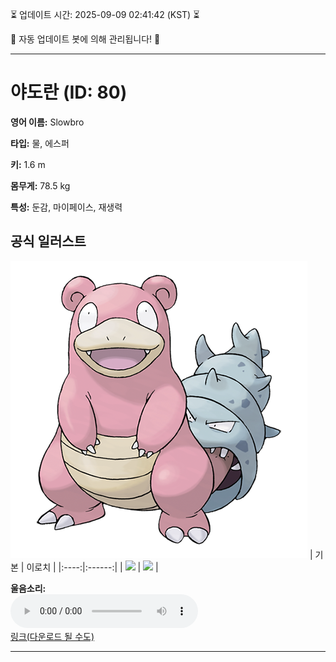 
⏳ 업데이트 시간: 2025-09-09 02:41:42 (KST) ⏳

🤖 자동 업데이트 봇에 의해 관리됩니다! 🤖

---

# 야도란 (ID: 80)
**영어 이름:** Slowbro

**타입:** 물, 에스퍼

**키:** 1.6 m

**몸무게:** 78.5 kg

**특성:** 둔감, 마이페이스, 재생력

## 공식 일러스트
![](https://raw.githubusercontent.com/PokeAPI/sprites/master/sprites/pokemon/other/official-artwork/80.png)
| 기본 | 이로치 |
|:----:|:------:|
| <img src="http://play.pokemonshowdown.com/sprites/ani/slowbro.gif" width="200"> | <img src="http://play.pokemonshowdown.com/sprites/ani-shiny/slowbro.gif" width="200"> |

**울음소리:**<br><audio controls src="https://raw.githubusercontent.com/PokeAPI/cries/main/cries/pokemon/latest/80.ogg"></audio><br> [링크(다운로드 될 수도)](https://raw.githubusercontent.com/PokeAPI/cries/main/cries/pokemon/latest/80.ogg)


---
